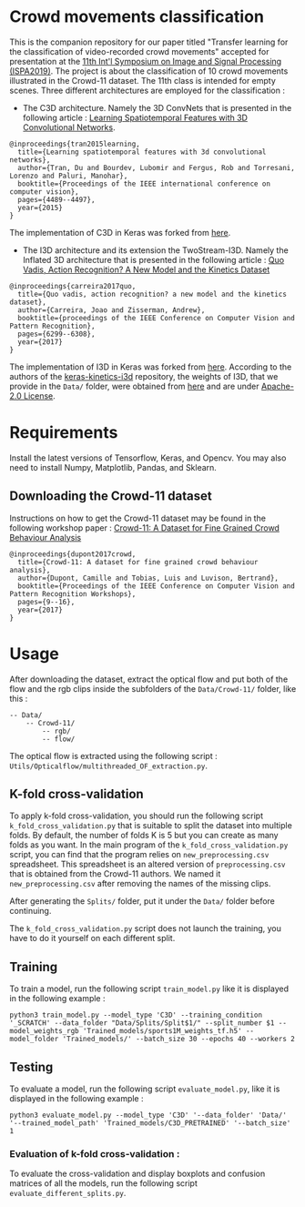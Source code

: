 # Crowd movements classification

This is the companion repository for our paper titled "Transfer learning for the classification of video-recorded crowd movements" accepted for presentation at the [11th Int'l Symposium on Image and Signal Processing (ISPA2019)](https://www.isispa.org/home).
The project is about the classification of 10 crowd movements illustrated in the Crowd-11 dataset. The 11th class is intended for empty scenes.
Three different architectures are employed for the classification : 
- The C3D architecture. Namely the 3D ConvNets that is presented in the following article : [Learning Spatiotemporal Features with 3D Convolutional Networks](https://arxiv.org/pdf/1412.0767.pdf).
```
@inproceedings{tran2015learning,
  title={Learning spatiotemporal features with 3d convolutional networks},
  author={Tran, Du and Bourdev, Lubomir and Fergus, Rob and Torresani, Lorenzo and Paluri, Manohar},
  booktitle={Proceedings of the IEEE international conference on computer vision},
  pages={4489--4497},
  year={2015}
}
```
The implementation of C3D in Keras was forked from [here](https://github.com/axon-research/c3d-keras).

- The I3D architecture and its extension the TwoStream-I3D. Namely the Inflated 3D architecture that is presented in the following article : [Quo Vadis, Action Recognition? A New Model and the Kinetics Dataset](https://arxiv.org/pdf/1705.07750.pdf)

```
@inproceedings{carreira2017quo,
  title={Quo vadis, action recognition? a new model and the kinetics dataset},
  author={Carreira, Joao and Zisserman, Andrew},
  booktitle={proceedings of the IEEE Conference on Computer Vision and Pattern Recognition},
  pages={6299--6308},
  year={2017}
}
```

The implementation of I3D in Keras was forked from [here](https://github.com/dlpbc/keras-kinetics-i3d). According to the authors of the [keras-kinetics-i3d](https://github.com/dlpbc/keras-kinetics-i3d) repository, the weights of I3D, that we provide in the `Data/` folder, were obtained from [here](https://github.com/dlpbc/keras-kinetics-i3d) and are under [Apache-2.0 License](https://github.com/deepmind/kinetics-i3d/blob/master/LICENSE).

# Requirements

Install the latest versions of Tensorflow, Keras, and Opencv. You may also need to install Numpy, Matplotlib, Pandas, and Sklearn.

## Downloading the Crowd-11 dataset

Instructions on how to get the Crowd-11 dataset may be found in the following workshop paper : [Crowd-11: A Dataset for Fine Grained Crowd Behaviour Analysis](http://openaccess.thecvf.com/content_cvpr_2017_workshops/w37/papers/Dupont_Crowd-11_A_Dataset_CVPR_2017_paper.pdf)

```
@inproceedings{dupont2017crowd,
  title={Crowd-11: A dataset for fine grained crowd behaviour analysis},
  author={Dupont, Camille and Tobias, Luis and Luvison, Bertrand},
  booktitle={Proceedings of the IEEE Conference on Computer Vision and Pattern Recognition Workshops},
  pages={9--16},
  year={2017}
}
```

# Usage

After downloading the dataset, extract the optical flow and put both of the flow and the rgb clips inside the subfolders of the `Data/Crowd-11/` folder, like this :

```
-- Data/
    -- Crowd-11/
        -- rgb/
        -- flow/
```

The optical flow is extracted using the following script : `Utils/Opticalflow/multithreaded_OF_extraction.py`.

## K-fold cross-validation
To apply k-fold cross-validation, you should run the following script `k_fold_cross_validation.py` that is suitable to split the dataset into multiple folds. By default, the number of folds K is 5 but you can create as many folds as you want.
In the main program of the `k_fold_cross_validation.py` script, you can find that the program relies on `new_preprocessing.csv` spreadsheet. This spreadsheet is an altered version of `preprocessing.csv` that is obtained from the Crowd-11 authors. We named it `new_preprocessing.csv` after removing the names of the missing clips.

After generating the `Splits/` folder, put it under the `Data/` folder before continuing.

The `k_fold_cross_validation.py` script does not launch the training, you have to do it yourself on each different split.

## Training
To train a model, run the following script `train_model.py` like it is displayed in the following example :

```
python3 train_model.py --model_type 'C3D' --training_condition '_SCRATCH' --data_folder "Data/Splits/Split$1/" --split_number $1 --model_weights_rgb 'Trained_models/sports1M_weights_tf.h5' --model_folder 'Trained_models/' --batch_size 30 --epochs 40 --workers 2
```

## Testing
To evaluate a model, run the following script `evaluate_model.py`, like it is displayed in the following example :
```
python3 evaluate_model.py --model_type 'C3D' '--data_folder' 'Data/' '--trained_model_path' 'Trained_models/C3D_PRETRAINED' '--batch_size' 1
```

### Evaluation of k-fold cross-validation :

To evaluate the cross-validation and display boxplots and confusion matrices of all the models, run the following script `evaluate_different_splits.py`.
